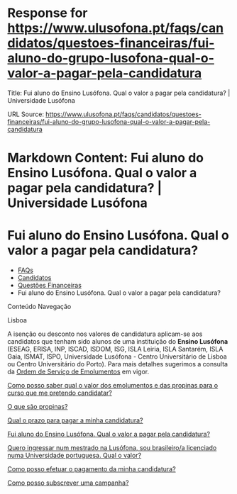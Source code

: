# Response for https://www.ulusofona.pt/faqs/candidatos/questoes-financeiras/fui-aluno-do-grupo-lusofona-qual-o-valor-a-pagar-pela-candidatura

Title: Fui aluno do Ensino Lusófona. Qual o valor a pagar pela candidatura? | Universidade Lusófona

URL Source: https://www.ulusofona.pt/faqs/candidatos/questoes-financeiras/fui-aluno-do-grupo-lusofona-qual-o-valor-a-pagar-pela-candidatura

Markdown Content:
Fui aluno do Ensino Lusófona. Qual o valor a pagar pela candidatura? | Universidade Lusófona
===============

 

Fui aluno do Ensino Lusófona. Qual o valor a pagar pela candidatura?
====================================================================

*   [FAQs](https://www.ulusofona.pt/faqs/)
*   [Candidatos](https://www.ulusofona.pt/faqs/candidatos)
*   [Questões Financeiras](https://www.ulusofona.pt/faqs/candidatos/questoes-financeiras)
*   Fui aluno do Ensino Lusófona. Qual o valor a pagar pela candidatura?

[](https://www.ulusofona.pt/)

Conteúdo Navegação

Lisboa

A isenção ou desconto nos valores de candidatura aplicam-se aos candidatos que tenham sido alunos de uma instituição do **Ensino Lusófona** (ESEAG, ERISA, INP, ISCAD, ISDOM, ISG, ISLA Leiria, ISLA Santarém, ISLA Gaia, ISMAT, ISPO, Universidade Lusófona - Centro Universitário de Lisboa ou Centro Universitário do Porto). Para mais detalhes sugerimos a consulta da [Ordem de Serviço de Emolumentos](https://www.ulusofona.pt/documentos?cat=5) em vigor.

[Como posso saber qual o valor dos emolumentos e das propinas para o curso que me pretendo candidatar?](https://www.ulusofona.pt/faqs/candidatos/questoes-financeiras/como-posso-saber-qual-o-valor-dos-emolumentos-e-das-propinas-para-o-curso-que-pretendo-candidatarme)

[O que são propinas?](https://www.ulusofona.pt/faqs/candidatos/questoes-financeiras/o-que-sao-propinas)

[Qual o prazo para pagar a minha candidatura?](https://www.ulusofona.pt/faqs/candidatos/questoes-financeiras/qual-o-prazo-para-pagar-a-minha-candidatura)

[Fui aluno do Ensino Lusófona. Qual o valor a pagar pela candidatura?](https://www.ulusofona.pt/faqs/candidatos/questoes-financeiras/fui-aluno-do-grupo-lusofona-qual-o-valor-a-pagar-pela-candidatura)

[Quero ingressar num mestrado na Lusófona, sou brasileiro/a licenciado numa Universidade portuguesa. Qual o valor?](https://www.ulusofona.pt/faqs/candidatos/questoes-financeiras/quero-ingressar-num-mestrado-na-lusofona-tenho-nacionalidade-brasileira-e-sou-licenciadoa-por-uma-universidade-portuguesa)

[Como posso efetuar o pagamento da minha candidatura?](https://www.ulusofona.pt/faqs/candidatos/questoes-financeiras/como-posso-efetuar-o-pagamento-da-minha-candidatura)

[Como posso subscrever uma campanha?](https://www.ulusofona.pt/faqs/candidatos/questoes-financeiras/como-posso-subscrever-uma-campanha)

